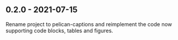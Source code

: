 
0.2.0 - 2021-07-15
------------------

Rename project to pelican-captions and reimplement the code now supporting code blocks, tables and figures.
